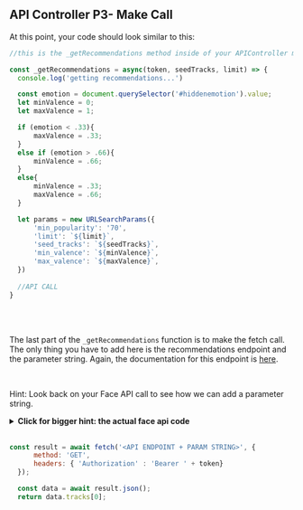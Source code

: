 ## API Controller P3- Make Call

At this point, your code should look similar to this:

```js
//this is the _getRecommendations method inside of your APIController module

const _getRecommendations = async(token, seedTracks, limit) => {
  console.log('getting recommendations...')

  const emotion = document.querySelector('#hiddenemotion').value;
  let minValence = 0;
  let maxValence = 1;

  if (emotion < .33){
      maxValence = .33;
  }
  else if (emotion > .66){
      minValence = .66;
  }
  else{
      minValence = .33;
      maxValence = .66;
  }

  let params = new URLSearchParams({
      'min_popularity': '70',
      'limit': `${limit}`,
      'seed_tracks': `${seedTracks}`,
      'min_valence': `${minValence}`,
      'max_valence': `${maxValence}`,
  })
	
  //API CALL
}


```

<br />
<br />


The last part of the `_getRecommendations`  function is to make the fetch call. The only thing you have to add  here is the recommendations endpoint and the parameter string. Again, the documentation for this endpoint is [here](https://developer.spotify.com/documentation/web-api/reference/browse/get-recommendations/). 

<br />

Hint: Look back on your Face API call to see how we can add a parameter string.


<details>
  <summary><strong>Click for bigger hint: the actual face api code</strong></summary>
  
  ```javascript
    //FACE API CALL!! notice the '?' and 'params.toString()' !!!
    let resp = await fetch(endpoint + '?' + params.toString(), {
        //random code
    }
  ```
</details>

<br />


```js
const result = await fetch('<API ENDPOINT + PARAM STRING>', {
      method: 'GET',
      headers: { 'Authorization' : 'Bearer ' + token}
  });

  const data = await result.json();
  return data.tracks[0];
```

